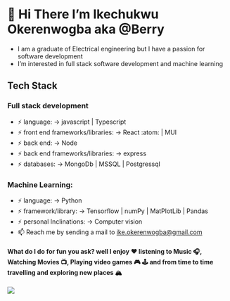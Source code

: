 # 👋 Hi There I’m Ikechukwu Okerenwogba aka  @Berry
-  I am a graduate of Electrical engineering but I have a passion for software development
- I’m interested in full stack software development and machine learning
## Tech Stack
### Full stack development
  - :zap: language: -> javascript | Typescript
  - :zap: front end frameworks/libraries: -> React  :atom:  | MUI
  - :zap: back end: -> Node 
  - :zap: back end frameworks/libraries: -> express
  - :zap: databases: -> MongoDb | MSSQL | Postgressql
### Machine Learning:
  - :zap: language: -> Python
  - :zap: framework/library: -> Tensorflow | numPy | MatPlotLib | Pandas
  - :zap: personal Inclinations: -> Computer vision
- 📫 Reach me by sending a mail to ike.okerenwogba@gmail.com
#### What do I do for fun you ask? well I enjoy :hearts: listening to Music :headphones:, Watching Movies :tv:, Playing video games :video_game: :joystick: and from time to time travelling and exploring new places :mountain_snow:

<a href="https://github.com/anuraghazra/github-readme-stats" style="margin: '1rem';">
  <img align="center" src="https://github-readme-stats.vercel.app/api?username=BerryGIT-ME&hide=stars&count_private=true&show_icons=true&theme=dracula" />
</a>
<!---
<a href="https://github.com/anuraghazra/convoychat">
  <img align="center" src="https://github-readme-stats.vercel.app/api/top-langs/?username=BerryGIT-ME&layout=compact&show_icons=true&theme=dracula" />
</a>
--->
<!---
BerryGIT-ME/BerryGIT-ME is a ✨ special ✨ repository because its `README.md` (this file) appears on your GitHub profile.
You can click the Preview link to take a look at your changes.
--->
